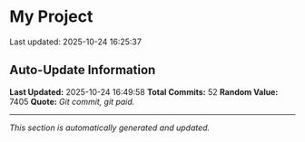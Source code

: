 # My Project


Last updated: 2025-10-24 16:25:37




















































## Auto-Update Information

**Last Updated:** 2025-10-24 16:49:58
**Total Commits:** 52
**Random Value:** 7405
**Quote:** _Git commit, git paid._

---
_This section is automatically generated and updated._